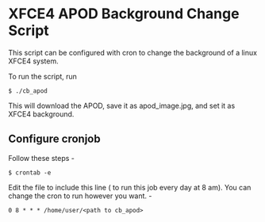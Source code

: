 # XFCE4 APOD Background Change Script
This script can be configured with cron to change the background of a linux XFCE4 system.

To run the script, run 

    $ ./cb_apod

This will download the APOD, save it as apod_image.jpg, and set it as XFCE4 background. 

## Configure cronjob
Follow these steps - 

    $ crontab -e
   
   Edit the file to include this line ( to run this job every day at 8 am). You can change the cron to run however you want. - 
   

    0 8 * * * /home/user/<path to cb_apod>

